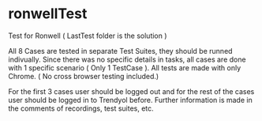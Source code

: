 # ronwellTest
Test for Ronwell ( LastTest folder is the solution )

All 8 Cases are tested in separate Test Suites, they should be runned indivually. Since there was no specific details in tasks, all cases are done with 1 specific scenario ( Only 1 TestCase ). All tests are made with only Chrome. ( No cross browser testing included.) 

For the first 3 cases user should be logged out and for the rest of the cases user should be logged in to Trendyol before. Further information is made in the comments of recordings, test suites, etc. 
